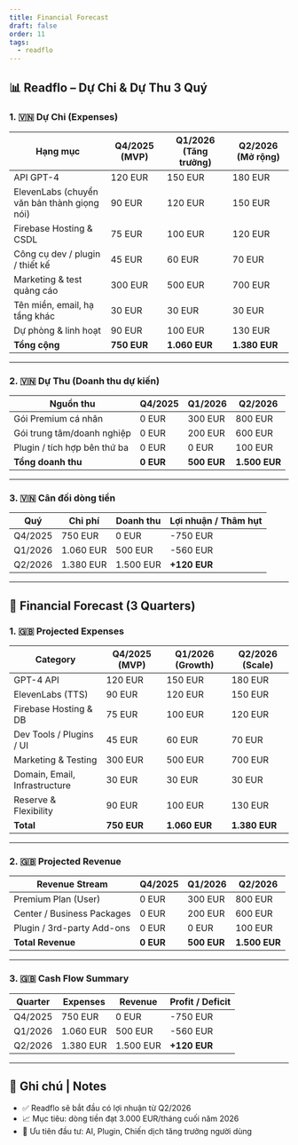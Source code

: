 ```yaml
---
title: Financial Forecast
draft: false
order: 11
tags:
  - readflo
---
```


## 📊 Readflo – Dự Chi & Dự Thu 3 Quý  

### 1. 🇻🇳 Dự Chi (Expenses)

| Hạng mục                                    | Q4/2025 (MVP) | Q1/2026 (Tăng trưởng) | Q2/2026 (Mở rộng) |
| ------------------------------------------- | ------------- | --------------------- | ----------------- |
| API GPT-4                                   | 120 EUR       | 150 EUR               | 180 EUR           |
| ElevenLabs (chuyển văn bản thành giọng nói) | 90 EUR        | 120 EUR               | 150 EUR           |
| Firebase Hosting & CSDL                     | 75 EUR        | 100 EUR               | 120 EUR           |
| Công cụ dev / plugin / thiết kế             | 45 EUR        | 60 EUR                | 70 EUR            |
| Marketing & test quảng cáo                  | 300 EUR       | 500 EUR               | 700 EUR           |
| Tên miền, email, hạ tầng khác               | 30 EUR        | 30 EUR                | 30 EUR            |
| Dự phòng & linh hoạt                        | 90 EUR        | 100 EUR               | 130 EUR           |
| **Tổng cộng**                               | **750 EUR**   | **1.060 EUR**         | **1.380 EUR**     |

---

### 2. 🇻🇳 Dự Thu (Doanh thu dự kiến)

| Nguồn thu                    | Q4/2025   | Q1/2026     | Q2/2026       |
| ---------------------------- | --------- | ----------- | ------------- |
| Gói Premium cá nhân          | 0 EUR     | 300 EUR     | 800 EUR       |
| Gói trung tâm/doanh nghiệp   | 0 EUR     | 200 EUR     | 600 EUR       |
| Plugin / tích hợp bên thứ ba | 0 EUR     | 0 EUR       | 100 EUR       |
| **Tổng doanh thu**           | **0 EUR** | **500 EUR** | **1.500 EUR** |

---

### 3. 🇻🇳 Cân đối dòng tiền

| Quý        | Chi phí    | Doanh thu | Lợi nhuận / Thâm hụt |
|------------|------------|-----------|-----------------------|
| Q4/2025    | 750 EUR    | 0 EUR     | -750 EUR              |
| Q1/2026    | 1.060 EUR  | 500 EUR   | -560 EUR              |
| Q2/2026    | 1.380 EUR  | 1.500 EUR | **+120 EUR**          |

---

## 💼 Financial Forecast (3 Quarters)
### 1. 🇬🇧 Projected Expenses

| Category                      | Q4/2025 (MVP) | Q1/2026 (Growth) | Q2/2026 (Scale) |
| ----------------------------- | ------------- | ---------------- | --------------- |
| GPT-4 API                     | 120 EUR       | 150 EUR          | 180 EUR         |
| ElevenLabs (TTS)              | 90 EUR        | 120 EUR          | 150 EUR         |
| Firebase Hosting & DB         | 75 EUR        | 100 EUR          | 120 EUR         |
| Dev Tools / Plugins / UI      | 45 EUR        | 60 EUR           | 70 EUR          |
| Marketing & Testing           | 300 EUR       | 500 EUR          | 700 EUR         |
| Domain, Email, Infrastructure | 30 EUR        | 30 EUR           | 30 EUR          |
| Reserve & Flexibility         | 90 EUR        | 100 EUR          | 130 EUR         |
| **Total**                     | **750 EUR**   | **1.060 EUR**    | **1.380 EUR**   |

---

### 2. 🇬🇧 Projected Revenue

| Revenue Stream             | Q4/2025   | Q1/2026     | Q2/2026       |
| -------------------------- | --------- | ----------- | ------------- |
| Premium Plan (User)        | 0 EUR     | 300 EUR     | 800 EUR       |
| Center / Business Packages | 0 EUR     | 200 EUR     | 600 EUR       |
| Plugin / 3rd-party Add-ons | 0 EUR     | 0 EUR       | 100 EUR       |
| **Total Revenue**          | **0 EUR** | **500 EUR** | **1.500 EUR** |

---

### 3. 🇬🇧 Cash Flow Summary

| Quarter    | Expenses  | Revenue   | Profit / Deficit       |
|------------|-----------|-----------|-------------------------|
| Q4/2025    | 750 EUR   | 0 EUR     | -750 EUR                |
| Q1/2026    | 1.060 EUR | 500 EUR   | -560 EUR                |
| Q2/2026    | 1.380 EUR | 1.500 EUR | **+120 EUR**            |

---

## 📝 Ghi chú | Notes

- ✅ Readflo sẽ bắt đầu có lợi nhuận từ Q2/2026  
- 📈 Mục tiêu: dòng tiền đạt 3.000 EUR/tháng cuối năm 2026  
- 🎯 Ưu tiên đầu tư: AI, Plugin, Chiến dịch tăng trưởng người dùng

